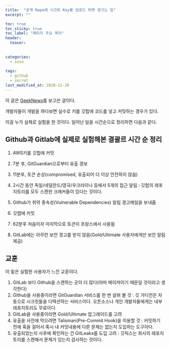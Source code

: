 ```yaml
---
title:  "공개 Repo에 시크릿 Key를 업로드 하면 생기는 일"
excerpt: ""

toc: true
toc_sticky: true
toc_label: "페이지 주요 목차"
header:
  teaser: 
  
  
categories:
  - soso
  
tags:
  - github
  - secret
last_modified_at: 2020-11-20
---
```


이 글은 [GeekNews](https://news.hada.io/podcast/14_nyt_apple_m1_mac?utm_source=slack&utm_medium=bot&utm_campaign=T76L1QLAJ#)를 보고쓴 글이다.

개발자들이 개발을 하다보면 실수로 키를 깃헙에 코드를 넣고 커밋하는 경우가 있다.

이걸 누가 실제로 실험을 한 것이다. 일어난 일을 시간순으로 정리하면 다음과 같다.

## Github과 Gitlab에 실제로 실험해본 결괄르 시간 순 정리

1. AWS키를 깃헙에 커밋
2. 7분 후, GitGuardian으로부터 유출 경보
3. 11분후, 토큰 손상(compromised, 유출되어 더 이상 안전하지 않음)
4. 2시간 동안 독일/네덜란드/영국/우크라이나 등에서 5개의 접근 알림 : 깃헙의 레포지토리를 모두 스캔한 크래커들이 있다는 것이다. 
5. Github가 취약 종속성(Vulnerable Dependencies) 알림 경고메일을 보내줌

1. 깃랩에 커밋
2. 62분후 처음이자 마지막으로 토큰이 프랑스에서 사용됨
3. GitLab에는 아무런 보안 경고를 받지 않음(Gold/Ultimate 사용자에게만 보안 알림 제공)

## 교훈

이 밑은 실험한 사용자가 느낀 교훈이다.

1. GitLab 보다 Github을 스캔하는 곳이 더 많다(아마 메이저이기 때문일 것이라고 생각한다)
2. Github을 사용중이라면 GitGuardian 서비스를 한 번 살펴 볼 것 : 깃 가디언은 자동으로 시크릿들을 디텍션하는 서비스이다. 오픈소스나 개인 개발자들에게는 내부 레포지토리도 무료이다.
2. GitLab을 사용중이라면 Gold/Ultimate 업그레이드를 고려
3. 유출을 사전에 막으려면 Talisman(Pre-Commit Hook)을 이용할 것 : 커밋하기 전에 훅을 걸어서 혹시 내 커밋내용에 다른 문제는 없는지 도입하는 도구이다.
4. 유출되었는지 사후에 확인하는 건 GitLeaks를 도입 고려 : 깃릭스는 회사의 레포지토리를 스캔해서 문제가 있는지 검사하는 것이다.



